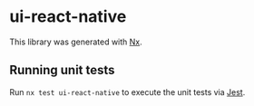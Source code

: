 # ui-react-native

This library was generated with [Nx](https://nx.dev).

## Running unit tests

Run `nx test ui-react-native` to execute the unit tests via [Jest](https://jestjs.io).
